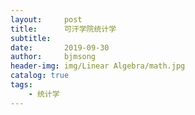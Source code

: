 ```yaml
---
layout:     post
title:      可汗学院统计学
subtitle:   
date:       2019-09-30
author:     bjmsong
header-img: img/Linear Algebra/math.jpg
catalog: true
tags:
    - 统计学
---
```


